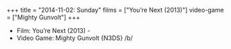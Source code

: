 +++
title = "2014-11-02: Sunday"
films = ["You’re Next (2013)"]
video-game = ["Mighty Gunvolt"]
+++


* Film: You’re Next (2013) -
* Video Game: Mighty Gunvolt {N3DS} /b/
